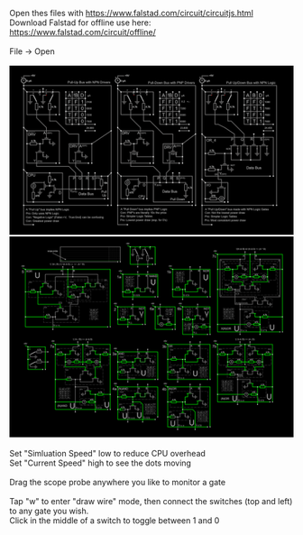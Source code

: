 Open thes files with https://www.falstad.com/circuit/circuitjs.html<br/>
Download Falstad for offline use here: https://www.falstad.com/circuit/offline/<br/>
<br/>
File -&gt; Open<br/>
<br/>
<img src="Busses.png" width="800"/><br/>
<img src="Gates.png" width="800"/><br/>
<br/>
Set "Simluation Speed" low to reduce CPU overhead<br/>
Set "Current Speed" high to see the dots moving<br/>
<br/>
Drag the scope probe anywhere you like to monitor a gate<br/>
<br/>
Tap "w" to enter "draw wire" mode, then connect the switches (top and left) to any gate you wish.<br/>
Click in the middle of a switch to toggle between 1 and 0<br/>